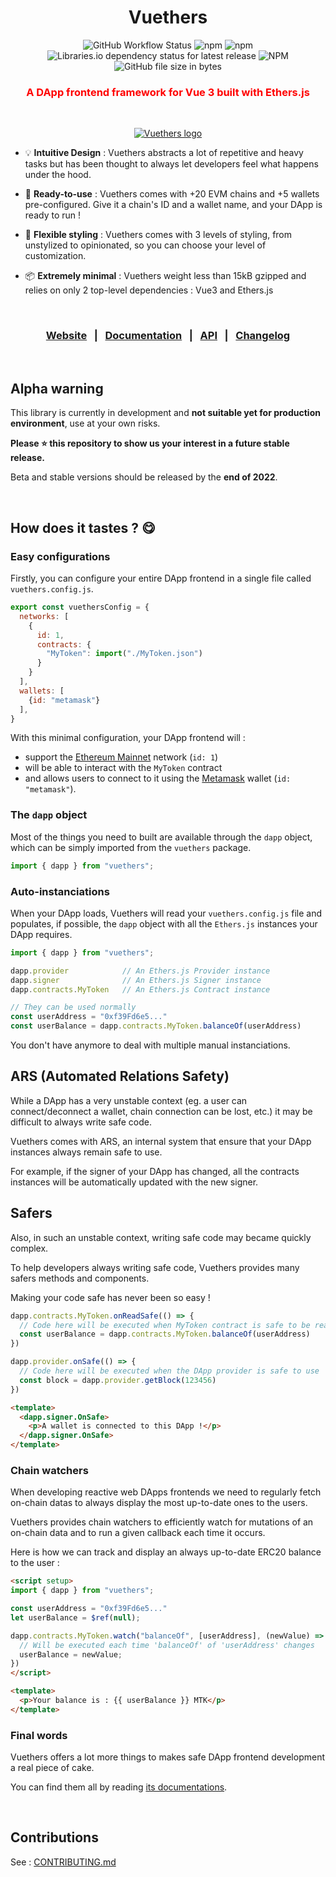 **<h1 align="center">Vuethers</h1>**
<div align="center">
  <img alt="GitHub Workflow Status" src="https://img.shields.io/github/workflow/status/0Lilian/vuethers/Build,%20Commit%20&%20Publish%20Vuethers%20Packages?label=Build">
  <img alt="npm" src="https://img.shields.io/npm/v/vuethers?label=Version">
  <img alt="npm" src="https://img.shields.io/npm/dw/vuethers?color=%23bcf&label=Downloads">
  <img alt="Libraries.io dependency status for latest release" src="https://img.shields.io/librariesio/release/npm/vuethers?color=%23faf&label=Dependencies">
  <img alt="NPM" src="https://img.shields.io/npm/l/vuethers?color=def&label=License">
  <img alt="GitHub file size in bytes" src="https://img.shields.io/github/size/0Lilian/vuethers/dist/vuethers.min.js?label=Size">
</div>

<h3 align="center" style="color:red">A DApp frontend framework for Vue 3 built with Ethers.js</h2>

<br/>

<p align="center">
  <a href="https://vuethers.org/">
    <img src="https://static.vuethers.org/vuethers-logo.png" alt="Vuethers logo">
  </a>
</p>

- 💡 **Intuitive Design** : Vuethers abstracts a lot of repetitive and heavy tasks but has been thought to always let developers feel what happens under the hood.

- 🦥 **Ready-to-use** : Vuethers comes with +20 EVM chains and +5 wallets pre-configured. Give it a chain's ID and a wallet name, and your DApp is ready to run !

- 🖖 **Flexible styling** : Vuethers comes with 3 levels of styling, from unstylized to opinionated, so you can choose your level of customization.

- 📦 **Extremely minimal** : Vuethers weight less than 15kB gzipped and relies on only 2 top-level dependencies : Vue3 and Ethers.js

<br/>

<h3 align="center">
  <a href="https://vuethers.org/">Website</a>
  &nbsp;&nbsp;|&nbsp;&nbsp;
  <a href="https://vuethers.org/guide/welcome/introduction">Documentation</a>
  &nbsp;&nbsp;|&nbsp;&nbsp;
  <a href="https://vuethers.org/api/">API</a>
  &nbsp;&nbsp;|&nbsp;&nbsp;
  <a href="https://vuethers.org/changelog/">Changelog</a>
</h3>

<br/>

## Alpha warning
This library is currently in development and **not suitable yet for production environment**, use at your own risks.

**Please :star: this repository to show us your interest in a future stable release.**

Beta and stable versions should be released by the **end of 2022**.

<br/>

## How does it tastes ? :yum:

### Easy configurations
Firstly, you can configure your entire DApp frontend in a single file called `vuethers.config.js`.
```js
export const vuethersConfig = {
  networks: [
    {
      id: 1,
      contracts: {
        "MyToken": import("./MyToken.json")
      }
    }
  ],
  wallets: [
    {id: "metamask"}
  ],
}
```
With this minimal configuration, your DApp frontend will :
- support the [Ethereum Mainnet](https://ethereum.org/en/) network (`id: 1`)
- will be able to interact with the `MyToken` contract
- and allows users to connect to it using the [Metamask](https://metamask.io/) wallet (`id: "metamask"`).

### The `dapp` object
Most of the things you need to built are available through the `dapp` object, which can be simply imported from the `vuethers` package.
```js
import { dapp } from "vuethers";
```

### Auto-instanciations
When your DApp loads, Vuethers will read your `vuethers.config.js` file and populates, if possible, the `dapp` object with all the `Ethers.js` instances your DApp requires.
```js
import { dapp } from "vuethers";

dapp.provider            // An Ethers.js Provider instance
dapp.signer              // An Ethers.js Signer instance
dapp.contracts.MyToken   // An Ethers.js Contract instance

// They can be used normally
const userAddress = "0xf39Fd6e5..."
const userBalance = dapp.contracts.MyToken.balanceOf(userAddress)
```

You don't have anymore to deal with multiple manual instanciations.

## ARS (Automated Relations Safety)
While a DApp has a very unstable context (eg. a user can connect/deconnect a wallet, chain connection can be lost, etc.) it may be difficult to always write safe code.

Vuethers comes with ARS, an internal system that ensure that your DApp instances always remain safe to use.

For example, if the signer of your DApp has changed, all the contracts instances will be automatically updated with the new signer.

## Safers
Also, in such an unstable context, writing safe code may became quickly complex.

To help developers always writing safe code, Vuethers provides many safers methods and components.

Making your code safe has never been so easy !

```js
dapp.contracts.MyToken.onReadSafe(() => {
  // Code here will be executed when MyToken contract is safe to be read
  const userBalance = dapp.contracts.MyToken.balanceOf(userAddress)
})
```
```js
dapp.provider.onSafe(() => {
  // Code here will be executed when the DApp provider is safe to use
  const block = dapp.provider.getBlock(123456)
})
```
```html
<template>
  <dapp.signer.OnSafe>
    <p>A wallet is connected to this DApp !</p>
  </dapp.signer.OnSafe>
</template>
```

### Chain watchers
When developing reactive web DApps frontends we need to regularly fetch on-chain datas to always display the most up-to-date ones to the users.

Vuethers provides chain watchers to efficiently watch for mutations of an on-chain data and to run a given callback each time it occurs.

Here is how we can track and display an always up-to-date ERC20 balance to the user :
```html
<script setup>
import { dapp } from "vuethers";

const userAddress = "0xf39Fd6e5..."
let userBalance = $ref(null);

dapp.contracts.MyToken.watch("balanceOf", [userAddress], (newValue) => {
  // Will be executed each time 'balanceOf' of 'userAddress' changes
  userBalance = newValue;
})
</script>

<template>
  <p>Your balance is : {{ userBalance }} MTK</p>
</template>
```

### Final words
Vuethers offers a lot more things to makes safe DApp frontend development a real piece of cake.

You can find them all by reading [its documentations](https://vuethers.org/).

<br/>

## Contributions
See : [CONTRIBUTING.md](/CONTRIBUTING.md)
